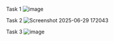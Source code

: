 Task 1 
![image](https://github.com/user-attachments/assets/2f29f4f8-f9d5-48ef-bf52-856fb70bfeb2)

Task 2
![Screenshot 2025-06-29 172043](https://github.com/user-attachments/assets/7f08e6d4-eb9f-4bd8-8a86-6d07e62510b8)

Task 3
![image](https://github.com/user-attachments/assets/88afd3a8-514f-4381-9182-2ad641764775)


